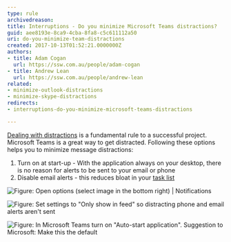 ```yaml
---
type: rule
archivedreason: 
title: Interruptions - Do you minimize Microsoft Teams distractions?
guid: aee8193e-8ca9-4cba-8fa8-c5c611112a50
uri: do-you-minimize-team-distractions
created: 2017-10-13T01:52:21.0000000Z
authors:
- title: Adam Cogan
  url: https://ssw.com.au/people/adam-cogan
- title: Andrew Lean
  url: https://ssw.com.au/people/andrew-lean
related: 
- minimize-outlook-distractions
- minimize-skype-distractions
redirects:
- interruptions-do-you-minimize-microsoft-teams-distractions

---
```


[Dealing with distractions](/do-you-deal-with-distractions) is a fundamental rule to a successful project. Microsoft Teams is a great way to get distracted. Following these options helps you to minimize message distractions:

1. Turn on at start-up - With the application always on your desktop, there is no reason for alerts to be sent to your email or phone
2. Disable email alerts - this reduces bloat in your [task list](/dones-is-your-inbox-a-task-list-only)


<!--endintro-->

![Figure: Open options (select image in the bottom right) | Notifications](Teams\_1\_FindNotifications.jpg)  

![Figure: Set settings to "Only show in feed" so distracting phone and email alerts aren't sent](Teams\_2\_SetNotifications.jpg)  

![Figure: In Microsoft Teams turn on "Auto-start application". Suggestion to Microsoft: Make this the default](Teams\_4\_ApplicationSettings.jpg)  

